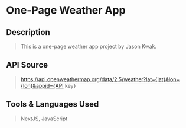 # One-Page Weather App

## Description
> This is a one-page weather app project by Jason Kwak.

## API Source
> https://api.openweathermap.org/data/2.5/weather?lat={lat}&lon={lon}&appid={API key}

## Tools & Languages Used
> NextJS, JavaScript

